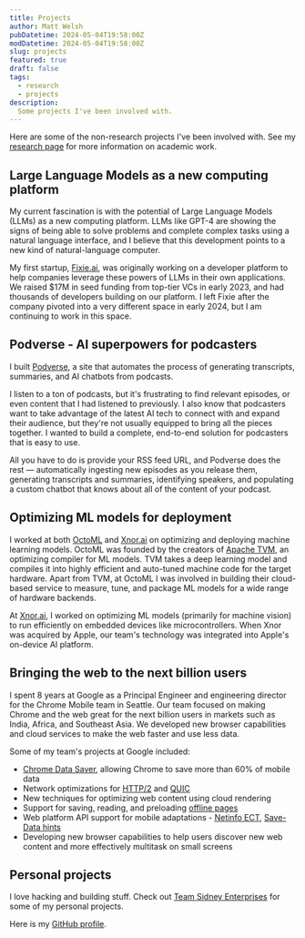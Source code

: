 ```yaml
---
title: Projects
author: Matt Welsh
pubDatetime: 2024-05-04T19:58:00Z
modDatetime: 2024-05-04T19:58:00Z
slug: projects
featured: true
draft: false
tags:
  - research
  - projects
description:
  Some projects I've been involved with.
---
```


Here are some of the non-research projects I've been involved with.
See my [research page](/research) for more information on academic work.

## Large Language Models as a new computing platform

My current fascination is with the potential of Large Language Models
(LLMs) as a new computing platform. LLMs like GPT-4 are showing the signs
of being able to solve problems and complete complex tasks using
a natural language interface, and I believe that this development points
to a new kind of natural-language computer.

My first startup, [Fixie.ai](https://fixie.ai), was originally working on
a developer platform to help companies leverage these powers of LLMs in their
own applications. We raised $17M in seed funding from top-tier VCs in early
2023, and had thousands of developers building on our platform. I left Fixie
after the company pivoted into a very different space in early 2024, but I
am continuing to work in this space.

## Podverse - AI superpowers for podcasters

I built [Podverse](https://podverse.ai), a site that automates the process
of generating transcripts, summaries, and AI chatbots from podcasts.

I listen to a ton of podcasts, but it's frustrating to find relevant episodes, or
even content that I had listened to previously. I also know that podcasters want to
take advantage of the latest AI tech to connect with and expand their audience, but
they're not usually equipped to bring all the pieces together. I wanted to build a
complete, end-to-end solution for podcasters that is easy to use.

All you have to do is provide your RSS feed URL, and Podverse does the rest — automatically
ingesting new episodes as you release them, generating transcripts and summaries, identifying
speakers, and populating a custom chatbot that knows about all of the content of your podcast.

## Optimizing ML models for deployment

I worked at both [OctoML](https://octoml.ai) and
[Xnor.ai](https://www.xnor.ai) on optimizing and deploying machine
learning models. OctoML was founded by the creators of [Apache
TVM](https://tvm.apache.org/), an optimizing compiler for ML models.
TVM takes a deep learning model and compiles it into highly efficient
and auto-tuned machine code for the target hardware. Apart from
TVM, at OctoML I was involved in building their cloud-based service
to measure, tune, and package ML models for a wide range of hardware
backends.

At [Xnor.ai](https://www.xnor.ai), I worked on optimizing ML models
(primarily for machine vision) to run efficiently on embedded devices
like microcontrollers.  When Xnor was acquired by Apple, our team's
technology was integrated into Apple's on-device AI platform.

## Bringing the web to the next billion users

I spent 8 years at Google as a Principal Engineer and engineering
director for the Chrome Mobile team in Seattle. Our team focused
on making Chrome and the web great for the next billion users in
markets such as India, Africa, and Southeast Asia. We developed new
browser capabilities and cloud services to make the web faster and
use less data.

Some of my team's projects at Google included:

* [Chrome Data Saver](/papers/flywheel-nsdi15.pdf), allowing Chrome to save more than 60% of mobile data
* Network optimizations for [HTTP/2](https://http2.github.io/) and [QUIC](https://www.chromium.org/quic)
* New techniques for optimizing web content using cloud rendering
* Support for saving, reading, and preloading [offline pages](https://support.google.com/chrome/answer/7343019?co=GENIE.Platform%3DAndroid&hl=en)
* Web platform API support for mobile adaptations - [Netinfo ECT](https://wicg.github.io/netinfo/#effective-connection-types), [Save-Data hints](https://developers.google.com/web/updates/2016/02/save-data)
* Developing new browser capabilities to help users discover new web content and more effectively multitask on small screens

## Personal projects

I love hacking and building stuff.
Check out [Team Sidney Enterprises](https://teamsidney.com) for some of my personal projects.
 
Here is my [GitHub profile](https://github.com/mdwelsh).
